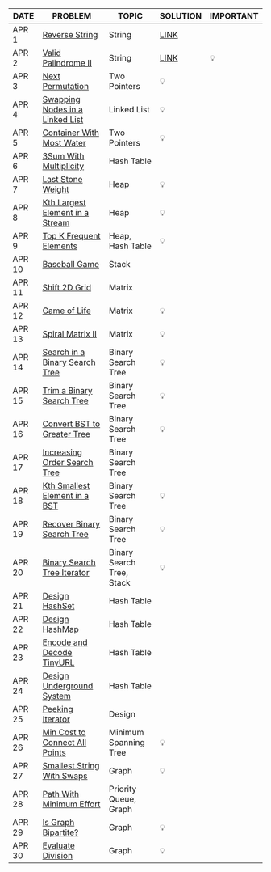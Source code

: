 |DATE|PROBLEM|TOPIC|SOLUTION|IMPORTANT|
|----|-----|-------|--------|---------|
|APR 1|[Reverse String](https://leetcode.com/problems/reverse-string/)|String|[LINK]()|
|APR 2|[Valid Palindrome II](https://leetcode.com/problems/valid-palindrome-ii/)|String|[LINK]()|💡
|APR 3|[Next Permutation](https://leetcode.com/problems/next-permutation/)|Two Pointers|💡
|APR 4|[ Swapping Nodes in a Linked List](https://leetcode.com/problems/swapping-nodes-in-a-linked-list/)|Linked List|💡
|APR 5|[Container With Most Water](https://leetcode.com/problems/container-with-most-water/)|Two Pointers|💡
|APR 6|[3Sum With Multiplicity](https://leetcode.com/problems/3sum-with-multiplicity/)|Hash Table|
|APR 7|[Last Stone Weight](https://leetcode.com/problems/last-stone-weight/)|Heap|💡
|APR 8|[Kth Largest Element in a Stream](https://leetcode.com/problems/kth-largest-element-in-a-stream/)|Heap|💡
|APR 9|[Top K Frequent Elements](https://leetcode.com/problems/top-k-frequent-elements/)|Heap, Hash Table|💡
|APR 10|[Baseball Game](https://leetcode.com/problems/baseball-game/)|Stack|
|APR 11|[Shift 2D Grid](https://leetcode.com/problems/shift-2d-grid/)|Matrix|
|APR 12|[Game of Life](https://leetcode.com/problems/game-of-life/)|Matrix|💡
|APR 13|[Spiral Matrix II](https://leetcode.com/problems/spiral-matrix-ii/)|Matrix|💡
|APR 14|[Search in a Binary Search Tree](https://leetcode.com/problems/search-in-a-binary-search-tree/)|Binary Search Tree|💡
|APR 15|[Trim a Binary Search Tree](https://leetcode.com/problems/trim-a-binary-search-tree/)|Binary Search Tree|💡
|APR 16|[Convert BST to Greater Tree](https://leetcode.com/problems/convert-bst-to-greater-tree/)|Binary Search Tree|💡
|APR 17|[Increasing Order Search Tree](https://leetcode.com/problems/increasing-order-search-tree/)|Binary Search Tree|
|APR 18|[Kth Smallest Element in a BST](https://leetcode.com/problems/kth-smallest-element-in-a-bst/)|Binary Search Tree|💡
|APR 19|[Recover Binary Search Tree](https://leetcode.com/problems/recover-binary-search-tree/)|Binary Search Tree|💡
|APR 20|[Binary Search Tree Iterator](https://leetcode.com/problems/binary-search-tree-iterator/)|Binary Search Tree, Stack|💡
|APR 21|[Design HashSet](https://leetcode.com/problems/design-hashset/)|Hash Table|
|APR 22|[Design HashMap](https://leetcode.com/problems/design-hashmap/)|Hash Table|
|APR 23|[ Encode and Decode TinyURL](https://leetcode.com/problems/encode-and-decode-tinyurl/)|Hash Table|
|APR 24|[Design Underground System](https://leetcode.com/problems/design-underground-system/)|Hash Table|
|APR 25|[Peeking Iterator](https://leetcode.com/problems/peeking-iterator/)|Design|
|APR 26|[Min Cost to Connect All Points](https://leetcode.com/problems/min-cost-to-connect-all-points/)|Minimum Spanning Tree|💡
|APR 27|[Smallest String With Swaps](https://leetcode.com/problems/smallest-string-with-swaps/)|Graph|💡
|APR 28|[Path With Minimum Effort](https://leetcode.com/problems/path-with-minimum-effort/)|Priority Queue, Graph|
|APR 29|[Is Graph Bipartite?](https://leetcode.com/problems/is-graph-bipartite/)|Graph|💡
|APR 30|[Evaluate Division](https://leetcode.com/problems/evaluate-division/)|Graph|💡

